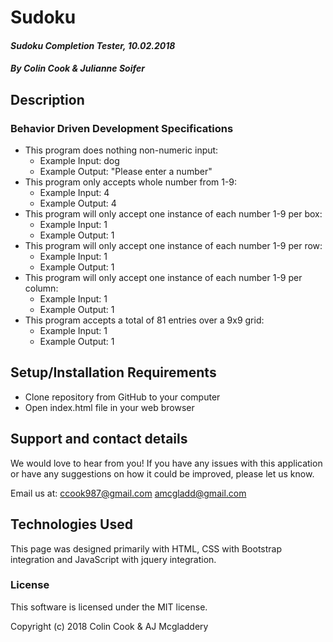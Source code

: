 # **Sudoku**

#### _Sudoku Completion Tester, 10.02.2018_

##### By Colin Cook & Julianne Soifer

## Description



### Behavior Driven Development Specifications

* This program does nothing non-numeric input:
    * Example Input: dog
    * Example Output: "Please enter a number"
* This program only accepts whole number from 1-9:
    * Example Input: 4
    * Example Output: 4
* This program will only accept one instance of each number 1-9 per box:
    * Example Input: 1
    * Example Output: 1
* This program will only accept one instance of each number 1-9 per row:
    * Example Input: 1
    * Example Output: 1
* This program will only accept one instance of each number 1-9 per column:
    * Example Input: 1
    * Example Output: 1
* This program accepts a total of 81 entries over a 9x9 grid:
    * Example Input: 1
    * Example Output: 1


## Setup/Installation Requirements

* Clone repository from GitHub to your computer
* Open index.html file in your web browser

## Support and contact details

We would love to hear from you! If you have any issues with this application or have any suggestions on how it could be improved, please let us know.

Email us at:  ccook987@gmail.com
              amcgladd@gmail.com

## Technologies Used

This page was designed primarily with HTML, CSS with Bootstrap integration and JavaScript with jquery integration.

### License

This software is licensed under the MIT license.

Copyright (c) 2018 Colin Cook & AJ Mcgladdery
